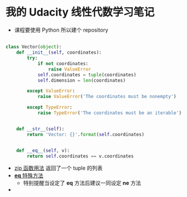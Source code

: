 # 我的 Udacity 线性代数学习笔记
* 课程要使用 Python 所以建个 repository 

## 
```python
class Vector(object):
    def __init__(self, coordinates):
        try:
            if not coordinates:
                raise ValueError
            self.coordinates = tuple(coordinates)
            self.dimension = len(coordinates)

        except ValueError:
            raise ValueError('The coordinates must be nonempty')

        except TypeError:
            raise TypeError('The coordinates must be an iterable')


    def __str__(self):
        return 'Vector: {}'.format(self.coordinates)


    def __eq__(self, v):
        return self.coordinates == v.coordinates
```

* [zip 函数用法](https://docs.python.org/2.7/library/functions.html?highlight=zip#zip) 返回了一个 tuple 的列表
* [__eq__ 特殊方法](https://docs.python.org/2.7/reference/datamodel.html?highlight=__eq__#object.__eq__)
    * 特别提醒当设定了 __eq__ 方法后建议一同设定  __ne__ 方法
* 
